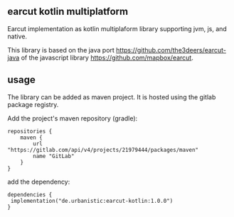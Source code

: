 ## earcut kotlin multiplatform

Earcut implementation as kotlin multiplaform library supporting jvm, js, and native.

This library is based on the java port https://github.com/the3deers/earcut-java of the javascript library https://github.com/mapbox/earcut.

## usage

The library can be added as maven project. It is hosted using the gitlab package registry. 

Add the project's maven repository (gradle):
```
repositories {
    maven {  
        url "https://gitlab.com/api/v4/projects/21979444/packages/maven"  
        name "GitLab"  
    }  
}
```
add the dependency:
```
dependencies {
 implementation("de.urbanistic:earcut-kotlin:1.0.0")
}
```